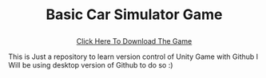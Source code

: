 <h1><p align='middle'>  Basic Car Simulator Game </p></h1>
<a href="https://drive.google.com/uc?export=download&id=1HzMJA2J99HPwmUCcuTuWpzH1xFEF20y3"> <p align='middle'> Click Here To Download The Game </p> </a>
<p> This is Just a repository to learn version control of Unity Game with Github I Will be using desktop version of Github to do so :) </p>
